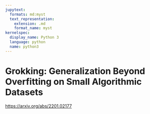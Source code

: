 ```yaml
---
jupytext:
  formats: md:myst
  text_representation:
    extension: .md
    format_name: myst
kernelspec:
  display_name: Python 3
  language: python
  name: python3
---
```


# Grokking: Generalization Beyond Overfitting on Small Algorithmic Datasets

https://arxiv.org/abs/2201.02177